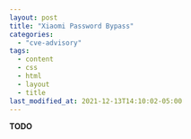 ```yaml
---
layout: post
title: "Xiaomi Password Bypass"
categories:
  - "cve-advisory"
tags:
  - content
  - css
  - html
  - layout
  - title
last_modified_at: 2021-12-13T14:10:02-05:00
---
```


**TODO**  